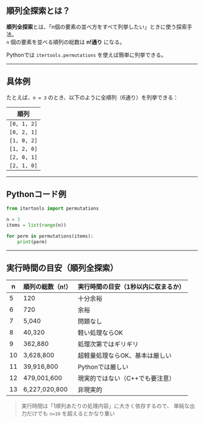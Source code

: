 ## 順列全探索とは？

**順列全探索**とは、「n個の要素の並べ方をすべて列挙したい」ときに使う探索手法。  
`n` 個の要素を並べる順列の総数は **n!通り** になる。

Pythonでは `itertools.permutations` を使えば簡単に列挙できる。

---

## 具体例

たとえば、`n = 3` のとき、以下のように全順列（6通り）を列挙できる：

| 順列        |
|-------------|
| `[0, 1, 2]`  |
| `[0, 2, 1]`  |
| `[1, 0, 2]`  |
| `[1, 2, 0]`  |
| `[2, 0, 1]`  |
| `[2, 1, 0]`  |

---

## Pythonコード例

```python
from itertools import permutations

n = 3
items = list(range(n))

for perm in permutations(items):
    print(perm)
```
---
## 実行時間の目安（順列全探索）

| n   | 順列の総数（n!） | 実行時間の目安（1秒以内に収まるか）         |
|------|------------------|----------------------------------------------|
| 5    | 120              |  十分余裕                                    |
| 6    | 720              |  余裕                                        |
| 7    | 5,040            |  問題なし                                    |
| 8    | 40,320           |  軽い処理ならOK                              |
| 9    | 362,880          |  処理次第ではギリギリ                        |
| 10   | 3,628,800        |  超軽量処理ならOK、基本は厳しい              |
| 11   | 39,916,800       |  Pythonでは厳しい                            |
| 12   | 479,001,600      |  現実的ではない（C++でも要注意）             |
| 13   | 6,227,020,800    |  非現実的                                     |

> 実行時間は「1順列あたりの処理内容」に大きく依存するので、
> 単純な出力だけでも `n=10` を超えるとかなり重い


